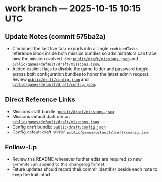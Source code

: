 # work branch — 2025-10-15 10:15 UTC

## Update Notes (commit 575ba2a)
- Combined the last five task exports into a single `combinedTasks` reference block inside both mission bundles so administrators can trace how the mission evolved. See [`public/draft/missions.json`](public/draft/missions.json) and [`public/games/default/draft/missions.json`](public/games/default/draft/missions.json).
- Added explicit flags to disable the game folder and password toggle across both configuration bundles to honor the latest admin request. Review [`public/draft/config.json`](public/draft/config.json) and [`public/games/default/draft/config.json`](public/games/default/draft/config.json).

## Direct Reference Links
- Missions draft bundle: [`public/draft/missions.json`](public/draft/missions.json)
- Missions default draft mirror: [`public/games/default/draft/missions.json`](public/games/default/draft/missions.json)
- Config draft bundle: [`public/draft/config.json`](public/draft/config.json)
- Config default draft mirror: [`public/games/default/draft/config.json`](public/games/default/draft/config.json)

## Follow-Up
- Review this README whenever further edits are required so new commits can append to this changelog format.
- Future updates should record their commit identifier beside each note to keep the trail intact.
